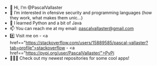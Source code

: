 - 👋 Hi, I’m @PascalVallaster
- 👀 I’m interested in ofensive security and programming languages (how they work, what makes them unic...)
- 🌱 I learned Python and a bit of Java
- 📫 You can reach me at my email: pascalvallaster@gmail.com
- #️⃣ Visit me on 
         - <a href=="https://stackoverflow.com/users/15889585/pascal-vallaster?tab=profile">stackoverflow</a>
         - <a href=="https://pypi.org/user/PascalVallaster/">PyPi</a>
- 👨🏼‍💻 Check out my newest repositories for some cool apps!
